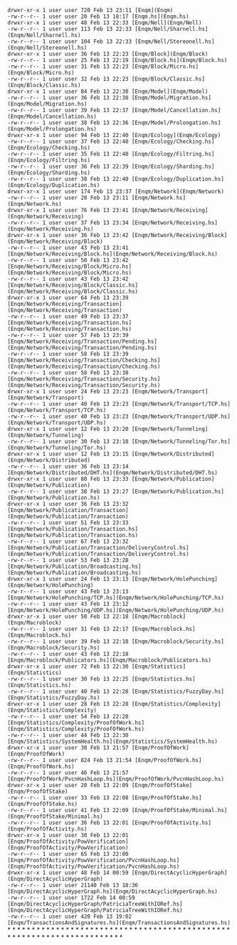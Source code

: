 <code>
drwxr-xr-x 1 user user 720 Feb 13 23:11 [Enqm](Enqm)
-rw-r--r-- 1 user user 20 Feb 13 18:17 [Enqm.hs](Enqm.hs)
drwxr-xr-x 1 user user 48 Feb 13 22:33 [Enqm/Nell](Enqm/Nell)
-rw-r--r-- 1 user user 113 Feb 13 22:33 [Enqm/Nell/Sharnell.hs](Enqm/Nell/Sharnell.hs)
-rw-r--r-- 1 user user 104 Feb 13 22:33 [Enqm/Nell/Stereonell.hs](Enqm/Nell/Stereonell.hs)
drwxr-xr-x 1 user user 36 Feb 13 22:23 [Enqm/Block](Enqm/Block)
-rw-r--r-- 1 user user 25 Feb 13 22:19 [Enqm/Block.hs](Enqm/Block.hs)
-rw-r--r-- 1 user user 31 Feb 13 22:23 [Enqm/Block/Micro.hs](Enqm/Block/Micro.hs)
-rw-r--r-- 1 user user 32 Feb 13 22:23 [Enqm/Block/Classic.hs](Enqm/Block/Classic.hs)
drwxr-xr-x 1 user user 84 Feb 13 22:38 [Enqm/Model](Enqm/Model)
-rw-r--r-- 1 user user 36 Feb 13 22:38 [Enqm/Model/Migration.hs](Enqm/Model/Migration.hs)
-rw-r--r-- 1 user user 39 Feb 13 22:37 [Enqm/Model/Cancellation.hs](Enqm/Model/Cancellation.hs)
-rw-r--r-- 1 user user 38 Feb 13 22:36 [Enqm/Model/Prolongation.hs](Enqm/Model/Prolongation.hs)
drwxr-xr-x 1 user user 94 Feb 13 22:40 [Enqm/Ecology](Enqm/Ecology)
-rw-r--r-- 1 user user 37 Feb 13 22:40 [Enqm/Ecology/Checking.hs](Enqm/Ecology/Checking.hs)
-rw-r--r-- 1 user user 35 Feb 13 22:40 [Enqm/Ecology/Filtring.hs](Enqm/Ecology/Filtring.hs)
-rw-r--r-- 1 user user 36 Feb 13 22:39 [Enqm/Ecology/Sharding.hs](Enqm/Ecology/Sharding.hs)
-rw-r--r-- 1 user user 38 Feb 13 22:40 [Enqm/Ecology/Duplication.hs](Enqm/Ecology/Duplication.hs)
drwxr-xr-x 1 user user 174 Feb 13 23:37 [Enqm/Network](Enqm/Network)
-rw-r--r-- 1 user user 28 Feb 13 23:11 [Enqm/Network.hs](Enqm/Network.hs)
drwxr-xr-x 1 user user 76 Feb 13 23:41 [Enqm/Network/Receiving](Enqm/Network/Receiving)
-rw-r--r-- 1 user user 37 Feb 13 23:34 [Enqm/Network/Receiving.hs](Enqm/Network/Receiving.hs)
drwxr-xr-x 1 user user 36 Feb 13 23:42 [Enqm/Network/Receiving/Block](Enqm/Network/Receiving/Block)
-rw-r--r-- 1 user user 43 Feb 13 23:41 [Enqm/Network/Receiving/Block.hs](Enqm/Network/Receiving/Block.hs)
-rw-r--r-- 1 user user 50 Feb 13 23:42 [Enqm/Network/Receiving/Block/Micro.hs](Enqm/Network/Receiving/Block/Micro.hs)
-rw-r--r-- 1 user user 43 Feb 13 23:42 [Enqm/Network/Receiving/Block/Classic.hs](Enqm/Network/Receiving/Block/Classic.hs)
drwxr-xr-x 1 user user 64 Feb 13 23:39 [Enqm/Network/Receiving/Transaction](Enqm/Network/Receiving/Transaction)
-rw-r--r-- 1 user user 49 Feb 13 23:37 [Enqm/Network/Receiving/Transaction.hs](Enqm/Network/Receiving/Transaction.hs)
-rw-r--r-- 1 user user 57 Feb 13 23:39 [Enqm/Network/Receiving/Transaction/Pending.hs](Enqm/Network/Receiving/Transaction/Pending.hs)
-rw-r--r-- 1 user user 58 Feb 13 23:39 [Enqm/Network/Receiving/Transaction/Checking.hs](Enqm/Network/Receiving/Transaction/Checking.hs)
-rw-r--r-- 1 user user 58 Feb 13 23:38 [Enqm/Network/Receiving/Transaction/Security.hs](Enqm/Network/Receiving/Transaction/Security.hs)
drwxr-xr-x 1 user user 24 Feb 13 23:23 [Enqm/Network/Transport](Enqm/Network/Transport)
-rw-r--r-- 1 user user 40 Feb 13 23:23 [Enqm/Network/Transport/TCP.hs](Enqm/Network/Transport/TCP.hs)
-rw-r--r-- 1 user user 40 Feb 13 23:23 [Enqm/Network/Transport/UDP.hs](Enqm/Network/Transport/UDP.hs)
drwxr-xr-x 1 user user 12 Feb 13 23:20 [Enqm/Network/Tunneling](Enqm/Network/Tunneling)
-rw-r--r-- 1 user user 30 Feb 13 23:18 [Enqm/Network/Tunneling/Tor.hs](Enqm/Network/Tunneling/Tor.hs)
drwxr-xr-x 1 user user 12 Feb 13 23:15 [Enqm/Network/Distributed](Enqm/Network/Distributed)
-rw-r--r-- 1 user user 36 Feb 13 23:14 [Enqm/Network/Distributed/DHT.hs](Enqm/Network/Distributed/DHT.hs)
drwxr-xr-x 1 user user 80 Feb 13 23:33 [Enqm/Network/Publication](Enqm/Network/Publication)
-rw-r--r-- 1 user user 38 Feb 13 23:27 [Enqm/Network/Publication.hs](Enqm/Network/Publication.hs)
drwxr-xr-x 1 user user 36 Feb 13 23:32 [Enqm/Network/Publication/Transaction](Enqm/Network/Publication/Transaction)
-rw-r--r-- 1 user user 51 Feb 13 23:33 [Enqm/Network/Publication/Transaction.hs](Enqm/Network/Publication/Transaction.hs)
-rw-r--r-- 1 user user 67 Feb 13 23:32 [Enqm/Network/Publication/Transaction/DeliveryControl.hs](Enqm/Network/Publication/Transaction/DeliveryControl.hs)
-rw-r--r-- 1 user user 53 Feb 13 23:28 [Enqm/Network/Publication/Broadcasting.hs](Enqm/Network/Publication/Broadcasting.hs)
drwxr-xr-x 1 user user 24 Feb 13 23:13 [Enqm/Network/HolePunching](Enqm/Network/HolePunching)
-rw-r--r-- 1 user user 43 Feb 13 23:13 [Enqm/Network/HolePunching/TCP.hs](Enqm/Network/HolePunching/TCP.hs)
-rw-r--r-- 1 user user 43 Feb 13 23:12 [Enqm/Network/HolePunching/UDP.hs](Enqm/Network/HolePunching/UDP.hs)
drwxr-xr-x 1 user user 50 Feb 13 22:18 [Enqm/Macroblock](Enqm/Macroblock)
-rw-r--r-- 1 user user 31 Feb 13 22:17 [Enqm/Macroblock.hs](Enqm/Macroblock.hs)
-rw-r--r-- 1 user user 39 Feb 13 22:18 [Enqm/Macroblock/Security.hs](Enqm/Macroblock/Security.hs)
-rw-r--r-- 1 user user 43 Feb 13 22:18 [Enqm/Macroblock/Publicators.hs](Enqm/Macroblock/Publicators.hs)
drwxr-xr-x 1 user user 72 Feb 13 22:30 [Enqm/Statistics](Enqm/Statistics)
-rw-r--r-- 1 user user 30 Feb 13 22:25 [Enqm/Statistics.hs](Enqm/Statistics.hs)
-rw-r--r-- 1 user user 40 Feb 13 22:28 [Enqm/Statistics/FuzzyDay.hs](Enqm/Statistics/FuzzyDay.hs)
drwxr-xr-x 1 user user 28 Feb 13 22:28 [Enqm/Statistics/Complexity](Enqm/Statistics/Complexity)
-rw-r--r-- 1 user user 54 Feb 13 22:28 [Enqm/Statistics/Complexity/ProofOfWork.hs](Enqm/Statistics/Complexity/ProofOfWork.hs)
-rw-r--r-- 1 user user 44 Feb 13 22:30 [Enqm/Statistics/SystemHealth.hs](Enqm/Statistics/SystemHealth.hs)
drwxr-xr-x 1 user user 30 Feb 13 21:57 [Enqm/ProofOfWork](Enqm/ProofOfWork)
-rw-r--r-- 1 user user 824 Feb 13 21:54 [Enqm/ProofOfWork.hs](Enqm/ProofOfWork.hs)
-rw-r--r-- 1 user user 46 Feb 13 21:57 [Enqm/ProofOfWork/PvcnHashLoop.hs](Enqm/ProofOfWork/PvcnHashLoop.hs)
drwxr-xr-x 1 user user 20 Feb 13 22:09 [Enqm/ProofOfStake](Enqm/ProofOfStake)
-rw-r--r-- 1 user user 33 Feb 13 22:08 [Enqm/ProofOfStake.hs](Enqm/ProofOfStake.hs)
-rw-r--r-- 1 user user 41 Feb 13 22:09 [Enqm/ProofOfStake/Minimal.hs](Enqm/ProofOfStake/Minimal.hs)
-rw-r--r-- 1 user user 36 Feb 13 22:01 [Enqm/ProofOfActivity.hs](Enqm/ProofOfActivity.hs)
drwxr-xr-x 1 user user 30 Feb 13 22:01 [Enqm/ProofOfActivity/PowVerification](Enqm/ProofOfActivity/PowVerification)
-rw-r--r-- 1 user user 65 Feb 13 22:00 [Enqm/ProofOfActivity/PowVerification/PvcnHashLoop.hs](Enqm/ProofOfActivity/PowVerification/PvcnHashLoop.hs)
drwxr-xr-x 1 user user 48 Feb 14 00:59 [Enqm/DirectAcyclicHyperGraph](Enqm/DirectAcyclicHyperGraph)
-rw-r--r-- 1 user user 21140 Feb 13 18:36 [Enqm/DirectAcyclicHyperGraph.hs](Enqm/DirectAcyclicHyperGraph.hs)
-rw-r--r-- 1 user user 1722 Feb 14 00:59 [Enqm/DirectAcyclicHyperGraph/PatriciaTreeWithIORef.hs](Enqm/DirectAcyclicHyperGraph/PatriciaTreeWithIORef.hs)
-rw-r--r-- 1 user user 420 Feb 13 19:02 [Enqm/TransactionsAndSignatures.hs](Enqm/TransactionsAndSignatures.hs)
</code>
* 
* 
* 
* 
* 
* 
* 
* 
* 
* 
* 
* 
* 
* 
* 
* 
* 
* 
* 
* 
* 
* 
* 
* 
* 
* 
* 
* 
* 
* 
* 
* 
* 
* 
* 
* 
* 
* 
* 
* 
* 
* 
* 
* 
* 
* 
* 
* 
* 
* 
* 
* 
* 
* 
* 
* 
* 
* 
* 
* 
* 
* 
* 
* 
* 
* 
* 
* 
* 
* 
